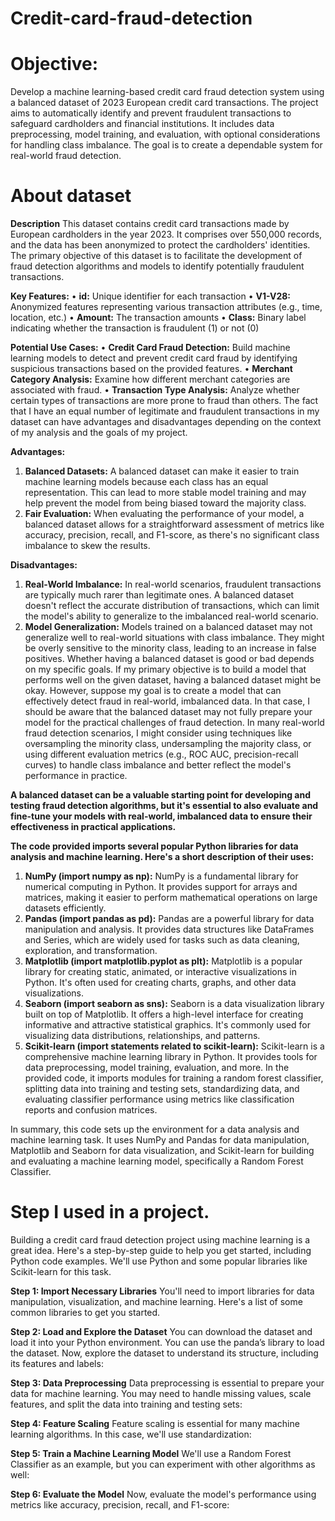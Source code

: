 # Credit-card-fraud-detection

# Objective:
Develop a machine learning-based credit card fraud detection system using a balanced dataset of 2023 European credit card transactions. The project aims to automatically identify and prevent fraudulent transactions to safeguard cardholders and financial institutions. It includes data preprocessing, model training, and evaluation, with optional considerations for handling class imbalance. The goal is to create a dependable system for real-world fraud detection.

# About dataset

**Description**
This dataset contains credit card transactions made by European cardholders in the year 2023. It comprises over 550,000 records, and the data has been anonymized to protect the cardholders' identities. The primary objective of this dataset is to facilitate the development of fraud detection algorithms and models to identify potentially fraudulent transactions.

**Key Features:**
•	**id:** Unique identifier for each transaction
•	**V1-V28:** Anonymized features representing various transaction attributes (e.g., time, location, etc.)
•	**Amount:** The transaction amounts
•	**Class:** Binary label indicating whether the transaction is fraudulent (1) or not (0)

**Potential Use Cases:**
•	**Credit Card Fraud Detection:** Build machine learning models to detect and prevent credit card fraud by identifying suspicious transactions based on the provided features.
•	**Merchant Category Analysis:** Examine how different merchant categories are associated with fraud.
•	**Transaction Type Analysis:** Analyze whether certain types of transactions are more prone to fraud than others.
The fact that I have an equal number of legitimate and fraudulent transactions in my dataset can have advantages and disadvantages depending on the context of my analysis and the goals of my project.

**Advantages:**
1.	**Balanced Datasets:** A balanced dataset can make it easier to train machine learning models because each class has an equal representation. This can lead to more stable model training and may help prevent the model from being biased toward the majority class.
2.	**Fair Evaluation:** When evaluating the performance of your model, a balanced dataset allows for a straightforward assessment of metrics like accuracy, precision, recall, and F1-score, as there's no significant class imbalance to skew the results.


**Disadvantages:**
1.	**Real-World Imbalance:** In real-world scenarios, fraudulent transactions are typically much rarer than legitimate ones. A balanced dataset doesn't reflect the accurate distribution of transactions, which can limit the model's ability to generalize to the imbalanced real-world scenario.
2.	**Model Generalization:** Models trained on a balanced dataset may not generalize well to real-world situations with class imbalance. They might be overly sensitive to the minority class, leading to an increase in false positives.
Whether having a balanced dataset is good or bad depends on my specific goals. If my primary objective is to build a model that performs well on the given dataset, having a balanced dataset might be okay. However, suppose my goal is to create a model that can effectively detect fraud in real-world, imbalanced data. In that case, I should be aware that the balanced dataset may not fully prepare your model for the practical challenges of fraud detection.
In many real-world fraud detection scenarios, I might consider using techniques like oversampling the minority class, undersampling the majority class, or using different evaluation metrics (e.g., ROC AUC, precision-recall curves) to handle class imbalance and better reflect the model's performance in practice.


**A balanced dataset can be a valuable starting point for developing and testing fraud detection algorithms, but it's essential to also evaluate and fine-tune your models with real-world, imbalanced data to ensure their effectiveness in practical applications.**


**The code provided imports several popular Python libraries for data analysis and machine learning. Here's a short description of their uses:**
1.	**NumPy (import numpy as np):** NumPy is a fundamental library for numerical computing in Python. It provides support for arrays and matrices, making it easier to perform mathematical operations on large datasets efficiently.
2.	**Pandas (import pandas as pd):** Pandas are a powerful library for data manipulation and analysis. It provides data structures like DataFrames and Series, which are widely used for tasks such as data cleaning, exploration, and transformation.
3.	**Matplotlib (import matplotlib.pyplot as plt):** Matplotlib is a popular library for creating static, animated, or interactive visualizations in Python. It's often used for creating charts, graphs, and other data visualizations.
4.	**Seaborn (import seaborn as sns):** Seaborn is a data visualization library built on top of Matplotlib. It offers a high-level interface for creating informative and attractive statistical graphics. It's commonly used for visualizing data distributions, relationships, and patterns.
5.	**Scikit-learn (import statements related to scikit-learn):** Scikit-learn is a comprehensive machine learning library in Python. It provides tools for data preprocessing, model training, evaluation, and more. In the provided code, it imports modules for training a random forest classifier, splitting data into training and testing sets, standardizing data, and evaluating classifier performance using metrics like classification reports and confusion matrices.
   
In summary, this code sets up the environment for a data analysis and machine learning task. It uses NumPy and Pandas for data manipulation, Matplotlib and Seaborn for data visualization, and Scikit-learn for building and evaluating a machine learning model, specifically a Random Forest Classifier.

# Step I used in a project.
Building a credit card fraud detection project using machine learning is a great idea. Here's a step-by-step guide to help you get started, including Python code examples. We'll use Python and some popular libraries like Scikit-learn for this task.

**Step 1: Import Necessary Libraries**
You'll need to import libraries for data manipulation, visualization, and machine learning. Here's a list of some common libraries to get you started.

**Step 2: Load and Explore the Dataset**
You can download the dataset and load it into your Python environment. You can use the panda’s library to load the dataset.
Now, explore the dataset to understand its structure, including its features and labels:

**Step 3: Data Preprocessing**
Data preprocessing is essential to prepare your data for machine learning. You may need to handle missing values, scale features, and split the data into training and testing sets:

**Step 4: Feature Scaling**
Feature scaling is essential for many machine learning algorithms. In this case, we'll use standardization:

**Step 5: Train a Machine Learning Model**
We'll use a Random Forest Classifier as an example, but you can experiment with other algorithms as well:

**Step 6: Evaluate the Model**
Now, evaluate the model's performance using metrics like accuracy, precision, recall, and F1-score:

